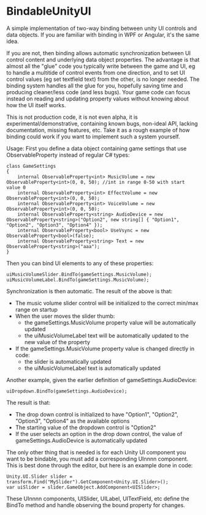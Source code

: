 # BindableUnityUI
A simple implementation of two-way binding between unity UI controls and data objects. If you are familiar with binding in WPF or Angular, it's the same idea.

If you are not, then binding allows automatic synchronization between UI control content and underlying data object properties. The advantage is that almost all the "glue" code you typically write between the game and UI, eg to handle a multitide of control events from one direction, and to set UI control values (eg set textfield text) from the other, is no longer needed. The binding system handles all the glue for you, hopefully saving time and producing cleaner/less code (and less bugs). Your game code can focus instead on reading and updating property values without knowing about how the UI itself works.

This is not production code, it is not even alpha, it is experimental/demonstrative, containing known bugs, non-ideal API, lacking documentation, missing features, etc. Take it as a rough example of how binding could work if you want to implement such a system yourself.

Usage:
First you define a data object containing game settings that use ObservableProperty<T> instead of regular C# types:

    class GameSettings
    {
        internal ObservableProperty<int> MusicVolume = new ObservableProperty<int>(0, 0, 50); //int in range 0-50 with start value 0
        internal ObservableProperty<int> EffectVolume = new ObservableProperty<int>(0, 0, 50);
        internal ObservableProperty<int> VoiceVolume = new ObservableProperty<int>(0, 0, 50);
        internal ObservableProperty<string> AudioDevice = new ObservableProperty<string>("Option2", new string[] { "Option1", "Option2", "Option3", "Option4" });
        internal ObservableProperty<bool> UseVsync = new ObservableProperty<bool>(false);
        internal ObservableProperty<string> Text = new ObservableProperty<string>("aaa");
    }

Then you can bind UI elements to any of these properties:

    uiMusicVolumeSlider.BindTo(gameSettings.MusicVolume);
    uiMusicVolumeLabel.BindTo(gameSettings.MusicVolume);

Synchronization is then automatic. The result of the above is that:
* The music volume slider control will be initialized to the correct min/max range on startup
* When the user moves the slider thumb:
  * the gameSettings.MusicVolume property value will be automatically updated
  * the uiMusicVolumeLabel text will be automatically updated to the new value of the property
* If the gameSettings.MusicVolume property value is changed directly in code:
  * the slider is automatically updated
  * the uiMusicVolumeLabel text is automatically updated

Another example, given the earlier definition of gameSettings.AudioDevice:

    uiDropdown.BindTo(gameSettings.AudioDevice);
    
The result is that:
* The drop down control is initialized to have "Option1", "Option2", "Option3", "Option4" as the available options
* The starting value of the dropdown control is "Option2"
* If the user selects an option in the drop down control, the value of gameSettings.AudioDevice is automatically updated

The only other thing that is needed is for each Unity UI component you want to be bindable, you must add a corresponding UInnnn component. This is best done through the editor, but here is an example done in code:
    
    Unity.UI.Slider slider = transform.Find("MySlider").GetComponent<Unity.UI.Slider>();
    var uiSlider = slider.GameObject.AddComponent<UISlider>;
    
These UInnnn components, UISlider, UILabel, UITextField, etc define the BindTo method and handle observing the bound property for changes.
  
